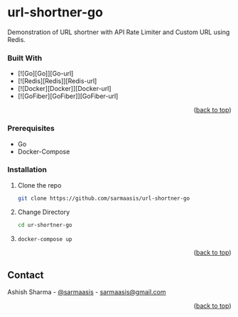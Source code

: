 # url-shortner-go
Demonstration of URL shortner with API Rate Limiter and Custom URL using Redis.



### Built With

* [![Go][Go]][Go-url]
* [![Redis][Redis]][Redis-url]
* [![Docker][Docker]][Docker-url]
* [![GoFiber][GoFiber]][GoFiber-url]

<p align="right">(<a href="#readme-top">back to top</a>)</p>

### Prerequisites

* Go
* Docker-Compose

### Installation

1. Clone the repo
   ```sh
   git clone https://github.com/sarmaasis/url-shortner-go
   ```
2. Change Directory
   ```sh
   cd ur-shortner-go
   ```
3. 
   ```sh
   docker-compose up
   ```

<p align="right">(<a href="#readme-top">back to top</a>)</p>


<!-- CONTACT -->
## Contact

Ashish Sharma - [@sarmaasis](https://linkedin.com/in/sarmaasis) - sarmaasis@gmail.com

<p align="right">(<a href="#readme-top">back to top</a>)</p>


